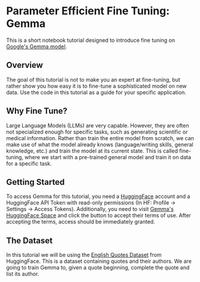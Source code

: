 # Parameter Efficient Fine Tuning: Gemma

This is a short notebook tutorial designed to introduce fine tuning on [Google's Gemma model](https://huggingface.co/google/gemma-7b). 

## Overview

The goal of this tutorial is not to make you an expert at fine-tuning, but rather show you how easy it is to fine-tune a sophisticated model on new data. Use the code in this tutorial as a guide for your specific application.

## Why Fine Tune? 

Large Language Models (LLMs) are very capable. However, they are often not specialized enough for specific tasks, such as generating scientific or medical information. Rather than train the entire model from scratch, we can make use of what the model already knows (language/writing skills, general knowledge, etc.) and train the model at its current state. This is called fine-tuning, where we start with a pre-trained general model and train it on data for a specific task. 

## Getting Started

To access Gemma for this tutorial, you need a [HuggingFace](www.huggingface.co) account and a HuggingFace API Token with read-only permissions (In HF: Profile -> Settings -> Access Tokens). Additionally, you need to visit [Gemma's HuggingFace Space](https://huggingface.co/google/gemma-7b) and click the button to accept their terms of use. After accepting the terms, access should be immediately granted.

## The Dataset

In this tutorial we will be using the [English Quotes Dataset](https://huggingface.co/datasets/Abirate/english_quotes) from HuggingFace. This is a dataset containing quotes and their authors. We are going to train Gemma to, given a quote beginning, complete the quote and list its author.  
